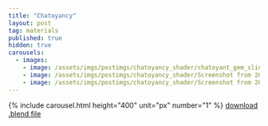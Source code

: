 ```yaml
---
title: "Chatoyancy"
layout: post
tag: materials
published: true
hidden: true
carousels:
  - images: 
    - image: /assets/imgs/postimgs/chatoyancy_shader/chatoyant_gem_slide_01.png
    - image: /assets/imgs/postimgs/chatoyancy_shader/Screenshot from 2025-09-04 19-57-11.png
    - image: /assets/imgs/postimgs/chatoyancy_shader/Screenshot from 2025-09-04 19-56-32.png
---
```


{% include carousel.html height="400" unit="px" number="1" %}
[download .blend file](/assets/downloadable_assets/chatoyant_gem_shader.blend)
